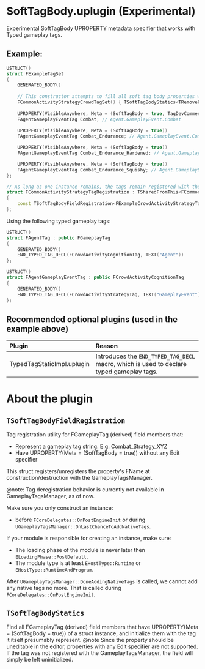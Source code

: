 # SoftTagBody.uplugin (Experimental)
Experimental SoftTagBody UPROPERTY metadata specifier that works with Typed gameplay tags.

## Example:
```cpp
USTRUCT()
struct FExampleTagSet
{
	GENERATED_BODY()
	
	// This constructor attempts to fill all soft tag body properties with its corresponding tag value.
	FCommonActivityStrategyCrowdTagSet() { TSoftTagBodyStatics<TRemovePointer<decltype(this)>::Type>::InitFields<FAgentGameplayEventTag>(this); }
	
	UPROPERTY(VisibleAnywhere, Meta = (SoftTagBody = true, TagDevComment = "Tag dev comment that's used when this property gets registered as native gameplay tag. "))
	FAgentGameplayEventTag Combat; // Agent.GameplayEvent.Combat
	
	UPROPERTY(VisibleAnywhere, Meta = (SoftTagBody = true))
	FAgentGameplayEventTag Combat_Endurance; // Agent.GameplayEvent.Combat.Endurance

	UPROPERTY(VisibleAnywhere, Meta = (SoftTagBody = true))
	FAgentGameplayEventTag Combat_Endurance_Hardened; // Agent.GameplayEvent.Combat.Hardened

	UPROPERTY(VisibleAnywhere, Meta = (SoftTagBody = true))
	FAgentGameplayEventTag Combat_Endurance_Squishy; // Agent.GameplayEvent.Combat.Squishy
};

// As long as one instance remains, the tags remain registered with the gameplay tags module.
struct FCommonActivityStrategyTagRegistration : TSharedFromThis<FCommonActivityStrategyTagRegistration>
{
	const TSoftTagBodyFieldRegistration<FExampleCrowdActivityStrategyTagSet, FCrowdActivityStrategyTag> CrowdRegistration;
};
```

Using the following typed gameplay tags:

```cpp
USTRUCT()
struct FAgentTag : public FGameplayTag
{
	GENERATED_BODY()
	END_TYPED_TAG_DECL(FCrowdActivityCognitionTag, TEXT("Agent"))
};

USTRUCT()
struct FAgentGameplayEventTag : public FCrowdActivityCognitionTag
{
	GENERATED_BODY()
	END_TYPED_TAG_DECL(FCrowdActivityStrategyTag, TEXT("GameplayEvent"))
};
```
## Recommended optional plugins (used in the example above)
| Plugin | Reason |
| :----- | :----- |
| TypedTagStaticImpl.uplugin | Introduces the `END_TYPED_TAG_DECL` macro, which is used to declare typed gameplay tags. |

# About the plugin

## `TSoftTagBodyFieldRegistration`
Tag registration utility for FGameplayTag (derived) field members that:
- Represent a gameplay tag string. E.g: Combat_Strategy_XYZ
- Have UPROPERTY(Meta = (SoftTagBody = true)) without any Edit specifier

This struct registers/unregisters the property's FName at construction/destruction with the GameplayTagsManager.

@note: Tag deregistration behavior is currently not available in GameplayTagsManager, as of now.

Make sure you only construct an instance:
- before `FCoreDelegates::OnPostEngineInit` or during `UGameplayTagsManager::OnLastChanceToAddNativeTags`.

If your module is responsible for creating an instance, make sure:
- The loading phase of the module is never later then `ELoadingPhase::PostDefault`.
- The module type is at least `EHostType::Runtime` or `EHostType::RuntimeAndProgram`.

After `UGameplayTagsManager::DoneAddingNativeTags` is called, we cannot add any native tags no more.
That is called during `FCoreDelegates::OnPostEngineInit`.

## `TSoftTagBodyStatics`

Find all FGameplayTag (derived) field members that have UPROPERTY(Meta = (SoftTagBody = true)) of a struct instance,
and initialize them with the tag it itself presumably represent.
@note Since the property should be uneditable in the editor, properties with any Edit specifier are not supported.
If the tag was not registered with the GameplayTagsManager, the field will simply be left uninitialized.
